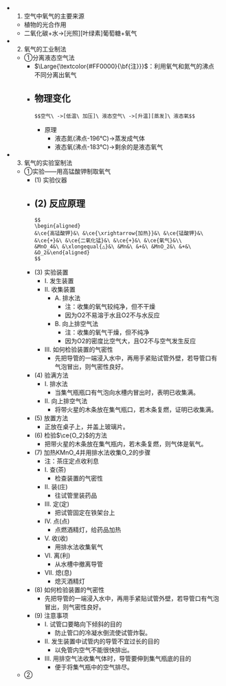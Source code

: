 -
  1. 空气中氧气的主要来源
	- 植物的光合作用
	- 二氧化碳+水->[光照][叶绿素]葡萄糖+氧气
-
  2. 氧气的工业制法
	- ①分离液态空气法
		- $\Large{\textcolor{#FF0000}{\bf{注}}}$：利用氧气和氮气的沸点不同分离出氧气
		- 物理变化
			-
			  $$空气\ ->[低温\ 加压]\ 液态空气\ ->[升温][蒸发]\ 液态氧$$
			- 原理
				- 液态氮(沸点-196℃)->蒸发成气体
				- 液态氧(沸点-183℃)->剩余的是液态氧气
-
  3. 氧气的实验室制法
	- ①实验——用高锰酸钾制取氧气
		- (1) 实验仪器
		- (2) 反应原理
			-
			  $$
			  \begin{aligned}
			  &\ce{高锰酸钾}&\ &\ce{\xrightarrow{加热}}&\ &\ce{锰酸钾}&\ &\ce{+}&\ &\ce{二氧化锰}&\ &\ce{+}&\ &\ce{氧气}&\\
			  &MnO_4&\ &\xlongequal{△}&\ &Mn&\ &+&\ &MnO_2&\ &+&\ &O_2&\end{aligned}
			  $$
		- (3) 实验装置
			- I. 发生装置
			- II. 收集装置
				- A. 排水法
					- 注：收集的氧气较纯净，但不干燥
					- 因为O2不易溶于水且O2不与水反应
				- B. 向上排空气法
					- 注：收集的氧气干燥，但不纯净
					- 因为O2的密度比空气大，且O2不与空气发生反应
			- III. 如何检验装置的气密性
				- 先把导管的一端浸入水中，再用手紧贴试管外壁，若导管口有气泡冒出，则气密性良好。
		- (4) 验满方法
			- I. 排水法
				- 当集气瓶瓶口有气泡向水槽内冒出时，表明已收集满。
			- II. 向上排空气法
				- 将带火星的木条放在集气瓶口，若木条复燃，证明已收集满。
		- (5) 放置方法
			- 正放在桌子上，并盖上玻璃片。
		- (6) 检验$\ce{O_2}$的方法
			- 把带火星的木条放在集气瓶内，若木条复燃，则气体是氧气。
		- (7) 加热KMnO_4并用排水法收集O_2的步骤
			- 注：茶庄定点收利息
			- I. 查(茶)
				- 检查装置的气密性
			- II. 装(庄)
				- 往试管里装药品
			- III. 定(定)
				- 把试管固定在铁架台上
			- IV. 点(点)
				- 点燃酒精灯，给药品加热
			- V. 收(收)
				- 用排水法收集氧气
			- VI. 离(利)
				- 从水槽中撤离导管
			- VII. 熄(息)
				- 熄灭酒精灯
		- (8) 如何检验装置的气密性
			- 先把导管的一端浸入水中，再用手紧贴试管外壁，若导管口有气泡冒出，则气密性良好。
		- (9) 注意事项
			- I. 试管口要略向下倾斜的目的
				- 防止管口的冷凝水倒流使试管炸裂。
			- II. 发生装置中试管内的导管不宜过长的目的
				- 以免管内空气不能很快排出。
			- III. 用排空气法收集气体时，导管要伸到集气瓶底的目的
				- 便于将集气瓶中的空气排尽。
	- ②